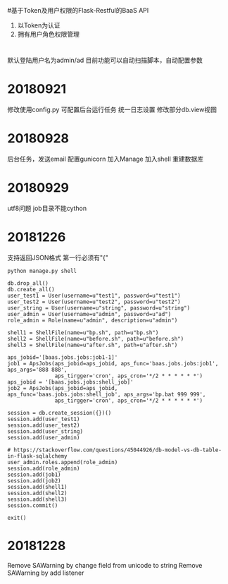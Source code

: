 #基于Token及用户权限的Flask-Restful的BaaS API
1. 以Token为认证
2. 拥有用户角色权限管理

#
默认登陆用户名为admin/ad
目前功能可以自动扫描脚本，自动配置参数

# 20180921
修改使用config.py
可配置后台运行任务
统一日志设置
修改部分db.view视图

# 20180928
后台任务，发送email
配置gunicorn
加入Manage
加入shell
重建数据库

# 20180929
utf8问题
job目录不能cython

# 20181226
支持返回JSON格式
第一行必须有"{"
    
    python manage.py shell
    
    db.drop_all()
    db.create_all()
    user_test1 = User(username=u"test1", password=u"test1")
    user_test2 = User(username=u"test2", password=u"test2")
    user_string = User(username=u"string", password=u"string")
    user_admin = User(username=u"admin", password=u"ad")
    role_admin = Role(name=u"admin", description=u"admin")
    
    shell1 = ShellFile(name=u"bp.sh", path=u"bp.sh")
    shell2 = ShellFile(name=u"before.sh", path=u"before.sh")
    shell3 = ShellFile(name=u"after.sh", path=u"after.sh")
    
    aps_jobid='[baas.jobs.jobs:job1-1]'
    job1 = ApsJobs(aps_jobid=aps_jobid, aps_func='baas.jobs.jobs:job1', aps_args='888 888',
                   aps_tirgger='cron', aps_cron='*/2 * * * * * *')
    aps_jobid = '[baas.jobs.jobs:shell_job]'
    job2 = ApsJobs(aps_jobid=aps_jobid, aps_func='baas.jobs.jobs:shell_job', aps_args='bp.bat 999 999',
                   aps_tirgger='cron', aps_cron='*/2 * * * * * *')
    
    session = db.create_session({})()
    session.add(user_test1)
    session.add(user_test2)
    session.add(user_string)
    session.add(user_admin)

    # https://stackoverflow.com/questions/45044926/db-model-vs-db-table-in-flask-sqlalchemy
    user_admin.roles.append(role_admin)
    session.add(role_admin)
    session.add(job1)
    session.add(job2)
    session.add(shell1)
    session.add(shell2)
    session.add(shell3)
    session.commit()
    
    exit()

# 20181228
Remove SAWarning by change field from unicode to string
Remove SAWarning by add listener
